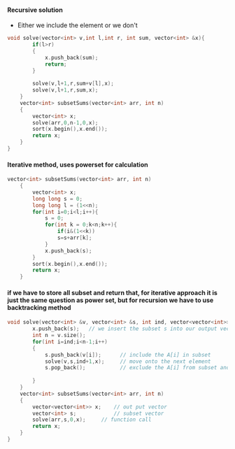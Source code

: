 #### Recursive solution
- Either we include the element or we don't
```cpp
void solve(vector<int> v,int l,int r, int sum, vector<int> &x){
        if(l>r)
        {
            x.push_back(sum);
            return;
        }
        
        solve(v,l+1,r,sum+v[l],x);
        solve(v,l+1,r,sum,x);
    }
    vector<int> subsetSums(vector<int> arr, int n)
    {
        vector<int> x;
        solve(arr,0,n-1,0,x);
        sort(x.begin(),x.end());
        return x;
    }
}
```

#### Iterative method, uses powerset for calculation 
```cpp
vector<int> subsetSums(vector<int> arr, int n)
    {
        vector<int> x;
        long long s = 0;
        long long l = (1<<n);
        for(int i=0;i<l;i++){
            s = 0;
            for(int k = 0;k<n;k++){
                if(i&(1<<k))
                s=s+arr[k];
            }
            x.push_back(s);
        }
        sort(x.begin(),x.end());
        return x;
    }
```

#### if we have to store all subset and return that, for iterative approach it is just the same question as power set, but for recursion we have to use backtracking method
```cpp
void solve(vector<int> &v, vector<int> &s, int ind, vector<vector<int>> &x){
        x.push_back(s);   // we insert the subset s into our output vector x
        int n = v.size();
        for(int i=ind;i<n-1;i++)
        {
            s.push_back(v[i]);      // include the A[i] in subset
            solve(v,s,ind+1,x);     // move onto the next element
            s.pop_back();           // exclude the A[i] from subset and triggers backtracking
        
        }
    }
    vector<int> subsetSums(vector<int> arr, int n)
    {
        vector<vector<int>> x;    // out put vector
        vector<int> s;            // subset vector
        solve(arr,s,0,x);     // function call
        return x;
    }
}
```
